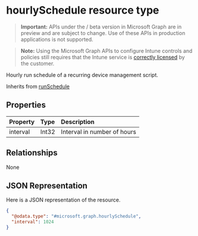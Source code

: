 ﻿# hourlySchedule resource type

> **Important:** APIs under the / beta version in Microsoft Graph are in preview and are subject to change. Use of these APIs in production applications is not supported.

> **Note:** Using the Microsoft Graph APIs to configure Intune controls and policies still requires that the Intune service is [correctly licensed](https://go.microsoft.com/fwlink/?linkid=839381) by the customer.

Hourly run schedule of a recurring device management script.

Inherits from [runSchedule](../resources/intune_devices_runschedule.md)

## Properties
|Property|Type|Description|
|:---|:---|:---|
|interval|Int32|Interval in number of hours|

## Relationships
None
## JSON Representation
Here is a JSON representation of the resource.
<!-- {
  "blockType": "resource",
  "@odata.type": "microsoft.graph.hourlySchedule"
}
-->
``` json
{
  "@odata.type": "#microsoft.graph.hourlySchedule",
  "interval": 1024
}
```





